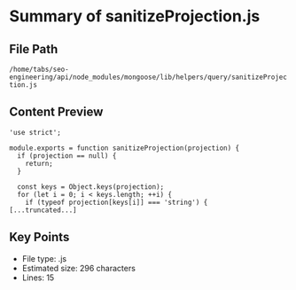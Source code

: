 # Summary of sanitizeProjection.js
  
## File Path
`/home/tabs/seo-engineering/api/node_modules/mongoose/lib/helpers/query/sanitizeProjection.js`

## Content Preview
```
'use strict';

module.exports = function sanitizeProjection(projection) {
  if (projection == null) {
    return;
  }

  const keys = Object.keys(projection);
  for (let i = 0; i < keys.length; ++i) {
    if (typeof projection[keys[i]] === 'string') {
[...truncated...]
```

## Key Points
- File type: .js
- Estimated size: 296 characters
- Lines: 15
